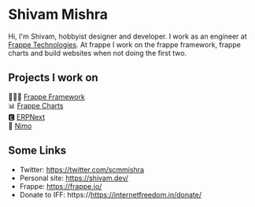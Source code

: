 # Shivam Mishra
Hi, I'm Shivam, hobbyist designer and developer. I work as an engineer at [Frappe Technologies](https://frappe.io). At frappe I work on the frappe framework, frappe charts and build websites when not doing the first two.

## Projects I work on
👩🏽‍🚀 [Frappe Framework](https://github.com/frappe/frappe)<br>
📊 [Frappe Charts](https://github.com/frappe/charts)<br>
🅴 [ERPNext](https://github.com/frappe/erpnext)<br>
🚀 [Nimo](https://github.com/scmmishra/nimo)<br>

## Some Links
- Twitter: https://twitter.com/scmmishra
- Personal site: https://shivam.dev/
- Frappe: https://frappe.io/
- Donate to IFF: https://https://internetfreedom.in/donate/
